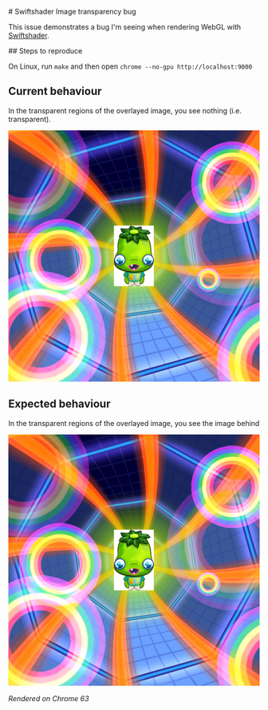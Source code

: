 # Swiftshader Image transparency bug

This issue demonstrates a bug I'm seeing when rendering WebGL with [Swiftshader](https://github.com/google/swiftshader/).

## Steps to reproduce

On Linux, run `make` and then open `chrome --no-gpu http://localhost:9000`

## Current behaviour

In the transparent regions of the overlayed image, you see nothing (i.e. transparent).

![current-behavior](images/current-behaviour.png)

## Expected behaviour

In the transparent regions of the overlayed image, you see the image behind

![current-behavior](images/current-behaviour.png)

_Rendered on Chrome 63_
